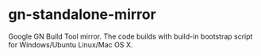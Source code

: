 # gn-standalone-mirror
Google GN Build Tool mirror. The code builds with build-in bootstrap script for Windows/Ubuntu Linux/Mac OS X.
